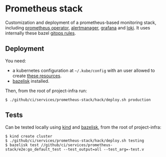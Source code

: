 # Prometheus stack

Customization and deployment of a prometheus-based monitoring stack, including
[prometheus operator], [alertmanager], [grafana] and [loki]. It uses internally
these bazel [gitops rules].

## Deployment

You need:
* a kubernetes configuration at `~/.kube/config` with an user allowed to
create [these resources](./manifests).
* [bazelisk] installed.

Then, from the root of project-infra run:
```
$ ./github/ci/services/prometheus-stack/hack/deploy.sh production
```

## Tests

Can be tested locally using [kind] and [bazelisk], from the root of project-infra:
```
$ kind create cluster
$ ./github/ci/services/prometheus-stack/hack/deploy.sh testing
$ bazelisk test //github/ci/services/prometheus-stack/e2e:go_default_test --test_output=all --test_arg=-test.v
```

[gitops rules]: https://github.com/adobe/rules_gitops#:~:text=Bazel%20GitOps%20Rules,kustomize%20overlays%20for%20their%20services.
[prometheus operator]: https://github.com/prometheus-operator/prometheus-operator
[alertmanager]: https://prometheus.io/docs/alerting/latest/alertmanager/
[grafana]: https://grafana.com/
[loki]: https://grafana.com/oss/loki/
[kind]: https://github.com/kubernetes-sigs/kind
[bazelisk]: https://github.com/bazelbuild/bazelisk
